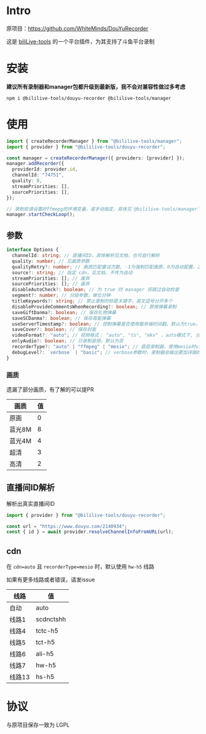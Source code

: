 # Intro

原项目：https://github.com/WhiteMinds/DouYuRecorder

这是 [biliLive-tools](https://github.com/renmu123/biliLive-tools) 的一个平台插件，为其支持了斗鱼平台录制

# 安装

**建议所有录制器和manager包都升级到最新版，我不会对兼容性做过多考虑**

`npm i @bililive-tools/douyu-recorder @bililive-tools/manager`

# 使用

```ts
import { createRecorderManager } from "@bililive-tools/manager";
import { provider } from "@bililive-tools/douyu-recorder";

const manager = createRecorderManager({ providers: [provider] });
manager.addRecorder({
  providerId: provider.id,
  channelId: "74751",
  quality: 0,
  streamPriorities: [],
  sourcePriorities: [],
});

// 录制前请设置好ffmepg的环境变量，或手动指定，具体见`@bililive-tools/manager`文档
manager.startCheckLoop();
```

## 参数

```ts
interface Options {
  channelId: string; // 直播间ID，具体解析见文档，也可自行解析
  quality: number; // 见画质参数
  qualityRetry?: number; // 画质匹配重试次数, -1为强制匹配画质，0为自动配置，正整数为最大匹配次数
  source?: string; // 指定 cdn，见文档，不传为自动
  streamPriorities: []; // 废弃
  sourcePriorities: []; // 废弃
  disableAutoCheck?: boolean; // 为 true 时 manager 将跳过自动检查
  segment?: number; // 分段参数，单位分钟
  titleKeywords?: string; // 禁止录制的标题关键字，英文逗号分开多个
  disableProvideCommentsWhenRecording?: boolean; // 禁用弹幕录制
  saveGiftDanma?: boolean; // 保存礼物弹幕
  saveSCDanma?: boolean; // 保存高能弹幕
  useServerTimestamp?: boolean; // 控制弹幕是否使用服务端时间戳，默认为true，斗鱼服务端时间戳只对文字弹幕生效，礼物等不生效
  saveCover?: boolean; // 保存封面
  videoFormat?: "auto"; // 视频格式： "auto", "ts", "mkv" ，auto模式下, 分段使用 "ts"，不分段使用 "mp4"
  onlyAudio?: boolean; // 只录制音频，默认为否
  recorderType?: "auto" | "ffmpeg" | "mesio"; // 底层录制器，使用mesio时videoFormat参数无效
  debugLevel?: `verbose` | "basic"; // verbose参数时，录制器会输出更加详细的log
}
```

### 画质

遗漏了部分画质，有了解的可以提PR

| 画质   | 值  |
| ------ | --- |
| 原画   | 0   |
| 蓝光8M | 8   |
| 蓝光4M | 4   |
| 超清   | 3   |
| 高清   | 2   |

## 直播间ID解析

解析出真实直播间ID

```ts
import { provider } from "@bililive-tools/douyu-recorder";

const url = "https://www.douyu.com/2140934";
const { id } = await provider.resolveChannelInfoFromURL(url);
```

## cdn

在 `cdn=auto` 且 `recorderType=mesio` 时，默认使用 `hw-h5` 线路

如果有更多线路或者错误，请发issue

| 线路   | 值        |
| ------ | --------- |
| 自动   | auto      |
| 线路1  | scdnctshh |
| 线路4  | tctc-h5   |
| 线路5  | tct-h5    |
| 线路6  | ali-h5    |
| 线路7  | hw-h5     |
| 线路13 | hs-h5     |

# 协议

与原项目保存一致为 LGPL

